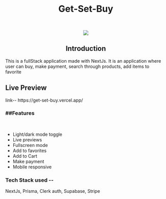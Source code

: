 <h1 align="center">
  Get-Set-Buy
</h1>

<br/>

<p align="center">
  <img src="https://github.com/user-attachments/assets/da40c879-691b-4a37-af47-f3ba1833f096"/>
</p>



<h2 align="center">Introduction</h2>
<p>
  This is a fullStack application made with NextJs. It is an application where user can buy, make payment, search through products, add items to favorite
</p>

<h2>
  Live Preview
</h2>
<p>
  link-- https://get-set-buy.vercel.app/
</p>

  <h3>
  ##Features
  </h3>
  <br/>

- Light/dark mode toggle <br/>
- Live previews <br/>
- Fullscreen mode <br/>
- Add to favorites <br/>
- Add to Cart <br/>
- Make payment <br/>
- Mobile responsive <br/>

<h3>
  Tech Stack used --
  </h3>

NextJs, Prisma, Clerk auth, Supabase, Stripe
 
 
